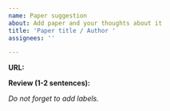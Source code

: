 ```yaml
---
name: Paper suggestion
about: Add paper and your thoughts about it
title: 'Paper title / Author '
assignees: ''

---
```


__URL:__

__Review (1-2 sentences):__

_Do not forget to add labels._
